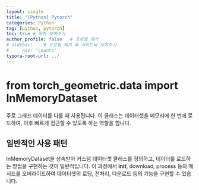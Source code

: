 ```yaml
---
layout: single
title: "[Python] Pytorch"
categories: Python
tag: [python, pytorch]
toc: true # 목차 보여주기
author_profile: false   # 프로필 제거
# sidebar:    # 프로필 제거 후 사이드바 보여주기
#     nav: "counts"
typora-root-url: ../
---
```


# from torch_geometric.data import InMemoryDataset
주로 그래프 데이터를 다룰 때 사용됩니다. 이 클래스는 데이터셋을 메모리에 한 번에 로드하여, 이후 빠르게 접근할 수 있도록 하는 역할을 합니다.

## 일반적인 사용 패턴

InMemoryDataset을 상속받아 커스텀 데이터셋 클래스를 정의하고, 데이터를 로드하는 방법을 구현하는 것이 일반적입니다. 
이 과정에서 __init__, download, process 등의 메서드를 오버라이드하여 데이터셋의 로딩, 전처리, 다운로드 등의 기능을 구현할 수 있습니다.

